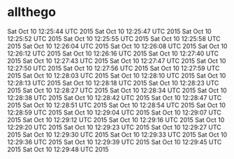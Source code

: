 # allthego
Sat Oct 10 12:25:44 UTC 2015
Sat Oct 10 12:25:47 UTC 2015
Sat Oct 10 12:25:52 UTC 2015
Sat Oct 10 12:25:55 UTC 2015
Sat Oct 10 12:25:58 UTC 2015
Sat Oct 10 12:26:04 UTC 2015
Sat Oct 10 12:26:08 UTC 2015
Sat Oct 10 12:26:12 UTC 2015
Sat Oct 10 12:26:16 UTC 2015
Sat Oct 10 12:27:40 UTC 2015
Sat Oct 10 12:27:43 UTC 2015
Sat Oct 10 12:27:47 UTC 2015
Sat Oct 10 12:27:50 UTC 2015
Sat Oct 10 12:27:56 UTC 2015
Sat Oct 10 12:27:59 UTC 2015
Sat Oct 10 12:28:03 UTC 2015
Sat Oct 10 12:28:10 UTC 2015
Sat Oct 10 12:28:13 UTC 2015
Sat Oct 10 12:28:18 UTC 2015
Sat Oct 10 12:28:23 UTC 2015
Sat Oct 10 12:28:27 UTC 2015
Sat Oct 10 12:28:34 UTC 2015
Sat Oct 10 12:28:38 UTC 2015
Sat Oct 10 12:28:42 UTC 2015
Sat Oct 10 12:28:47 UTC 2015
Sat Oct 10 12:28:51 UTC 2015
Sat Oct 10 12:28:54 UTC 2015
Sat Oct 10 12:28:59 UTC 2015
Sat Oct 10 12:29:04 UTC 2015
Sat Oct 10 12:29:07 UTC 2015
Sat Oct 10 12:29:12 UTC 2015
Sat Oct 10 12:29:16 UTC 2015
Sat Oct 10 12:29:20 UTC 2015
Sat Oct 10 12:29:23 UTC 2015
Sat Oct 10 12:29:27 UTC 2015
Sat Oct 10 12:29:30 UTC 2015
Sat Oct 10 12:29:33 UTC 2015
Sat Oct 10 12:29:36 UTC 2015
Sat Oct 10 12:29:39 UTC 2015
Sat Oct 10 12:29:45 UTC 2015
Sat Oct 10 12:29:48 UTC 2015
